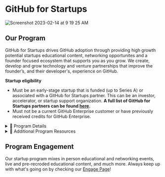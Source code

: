 # GitHub for Startups
![Screenshot 2023-02-14 at 9 19 25 AM](https://user-images.githubusercontent.com/104146251/218780432-672ddba0-ac7f-4990-8e8d-9428cddc6ccb.png)



## Our Program

GitHub for Startups drives GitHub adoption through providing high growth potential startups educational content, networking opportunites and a founder focused ecosystem that supports you as you grow. We create, develop and grow technology and venture partnerships that improve the founder’s, and their developer's, experience on GitHub. 

**Startup eligibility** 
- Must be an early-stage startup that is funded (up to  Series A) or associated with a GitHub for Startups partner. This can be an investor, accelerator, or startup support organization.  **A full list of GitHub for Startups partners can be found [here](https://github.com/enterprise/startups/partners).**
- Must not be a current GitHub Enterprise customer or have previously received credits for GitHub Enterprise.

<details><summary>
🚀 Program Details
</summary>

### 🖋 Program Ethos

The GitHub startup program will empower developers in the world’s best startups to build better products with GitHub. To do this, the startup program must be underpinned by:

- **Developer first community and messaging**: GitHub has built a strong reputation as a developer first organization. The startup program has to reflect this through it’s programs, offering, community, and messaging. 

- **Strong startup ecosystem partnerships**: Venture Capital, Accelerator, and Incubator partners will be key influencers for GitHub’s work with startups. Through a thoughtful engagement strategy, GitHub can efficiently use these relationships to engage startups at scale.  

- **Technical enablement, community, and advocacy at scale**: Startup program activities will focus on ensuring participating startups are successful on GitHub, have a community around them for support, and are leveraged as advocates for GitHub.

### ❤️ Mission
Build an ecosystem that accelerates the adoption of GitHub in the world's most promising startups.

### 👨‍💻 Program Pillars
**Startup offer** 
- _Free GitHub Enterprise_: 20 seats of GHE for 12 months for year 1 and and additional 50% off 20 seats in year 2 for portfolio companies **affiliated with a GitHub for Startups partner.** 
- _Tailored product guidance_: Startup-friendly onboarding and in-product experience, office hours, and technical best practice sharing.


</details> 

<details><summary>
📝 Additional Program Resources
</summary>
 

- [**GitHub for Startups Program Guide**](https://docs.google.com/document/d/1D9h0PFiXEiQsImh2ijk9QuZuElF9ANxz5NXGHacVw7E/edit?usp=sharing): For common questions you might have about the program.

- **[Marketing/Programming Calendar](https://sharing.clickup.com/20627329/c/h/4-38571873-5/53a3d4ff74ab4e4)**: Up to date calendar of all events and programming. 

- [**GFS YouTube Channel**](https://www.youtube.com/playlist?list=PL0lo9MOBetEG3s9zocf4H1UiaS44ZL-W0): Keep up on all the live and virtual educational sessions we've put on for companies like you.

 - **[GitHub Documentation](https://docs.github.com/en)**: I need of some extra help? This is the place for you to get documentation on anything you may need. 
</details> 
 
 
 ## Program Engagement

Our startup program mixes in person educational and networking events, live and pre-recroded educational content, and much more. Always keep up with what's going on by checking our [Engage Page](https://github.com/github/GitHub-for-Startups/blob/main/Engage%20Page.md)!
